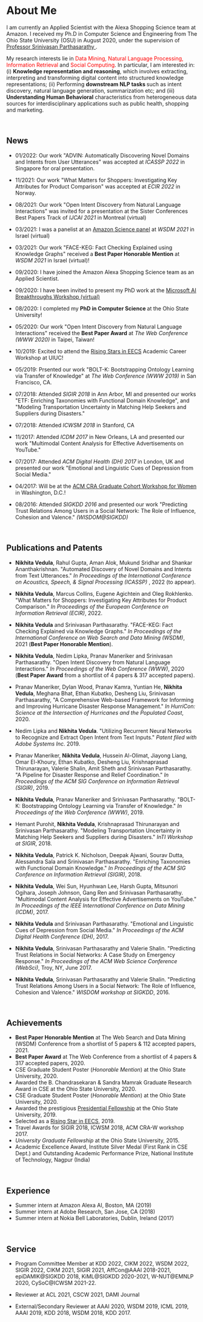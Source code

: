 # About Me

I am currently an Applied Scientist with the Alexa Shopping Science team at Amazon. I received my Ph.D in Computer Science and Engineering from The Ohio State University (OSU) in August 2020, under the supervision of <a href = "http://web.cse.ohio-state.edu/~parthasarathy.2/" > Professor Srinivasan Parthasarathy </a>. 

My research interests lie in <font color="red"> Data Mining, Natural Language Processing, Information Retrieval</font> and <font color="red"> Social Computing</font>. In particular, I am interested in: <br> (i) <b> Knowledge representation and reasoning</b>, which involves extracting, interpreting and transforming digital content into structured knowledge representations; (ii) Performing <b>downstream NLP tasks </b> such as intent discovery, natural language generation, summarization etc; and (iii) <b>Understanding Human Behavioral</b> characteristics from heterogeneous data sources for interdisciplinary applications such as public health, shopping and marketing.

<br>

## News

- 01/2022: Our work "ADVIN: Automatically Discovering Novel Domains and Intents from User Utterances" was accepted at <i> ICASSP 2022 </i> in Singapore for oral presentation. 

- 11/2021: Our work "What Matters for Shoppers: Investigating Key Attributes for Product Comparison" was accepted at <i> ECIR 2022 </i> in Norway.

- 08/2021: Our work "Open Intent Discovery from Natural Language Interactions" was invited for a presentation at the Sister Conferences Best Papers Track of <i> IJCAI 2021 </i> in Montreal (virtual) 
             
- 03/2021: I was a panelist at an [Amazon Science panel](https://amazonwsdm2021.splashthat.com) at <i> WSDM 2021 </i> in Israel (virtual)
             
- 03/2021: Our work "FACE-KEG: Fact Checking Explained using Knowledge Graphs" received a <b>Best Paper Honorable Mention</b> at <i> WSDM 2021 </i> in Israel (virtual)! 

- 09/2020: I have joined the Amazon Alexa Shopping Science team as an Applied Scientist. 
             
- 09/2020: I have been invited to present my PhD work at the [Microsoft AI Breakthroughs Workshop (virtual)](https://www.microsoft.com/en-us/research/event/ai-breakthroughs-2020) 

- 08/2020: I completed my <b> PhD in Computer Science </b> at the Ohio State University! 

- 05/2020: Our work "Open Intent Discovery from Natural Language Interactions" received the <b>Best Paper Award</b> at <i> The Web Conference (WWW 2020) </i> in Taipei, Taiwan! 

- 10/2019: Excited to attend the [Rising Stars in EECS](https://publish.illinois.edu/rising-stars/participants) Academic Career Workshop at UIUC! 

- 05/2019: Prsented our work "BOLT-K: Bootstrapping Ontology Learning via Transfer of Knowledge" at <i> The Web Conference (WWW 2019) </i> in San Francisco, CA. 

- 07/2018: Attended <i> SIGIR 2018 </i> in Ann Arbor, MI and presented our works "ETF: Enriching Taxonomies with Functional Domain Knowledge", and "Modeling Transportation Uncertainty in Matching Help Seekers and Suppliers during Disasters."

- 07/2018: Attended <i> ICWSM 2018 </i> in Stanford, CA

- 11/2017: Attended <i>ICDM 2017 </i> in New Orleans, LA and presented our work "Multimodal Content Analysis for Effective Advertisements on YouTube."

- 07/2017: Attended <i> ACM Digital Health (DH) 2017 </i> in London, UK and presented our work "Emotional and Linguistic Cues of Depression from Social Media."

- 04/2017: Will be at the [ACM CRA Graduate Cohort Workshop for Women](https://cra.org/cra-wp/events/grad-cohort-workshop-2017) in Washington, D.C.!

- 08/2016: Attended <i>SIGKDD 2016</i> and presented our work "Predicting Trust Relations Among Users in a Social Network: The Role of Influence, Cohesion and Valence." <i>(WISDOM@SIGKDD)</i>


<br>


## Publications and Patents


- <b>Nikhita Vedula</b>, Rahul Gupta, Aman Alok, Mukund Sridhar and Shankar Ananthakrishnan. "Automated Discovery of Novel Domains and Intents from Text Utterances." <i>In Proceedings of the International Conference on Acoustics, Speech, & Signal Processing (ICASSP) </i>, 2022 (to appear). 
              
- <b>Nikhita Vedula</b>, Marcus Collins, Eugene Agichtein and Oleg Rokhlenko. "What Matters for Shoppers: Investigating Key Attributes for Product Comparison." <i>In Proceedings of the European Conference on Information Retrieval (ECIR)</i>, 2022. 

- <b>Nikhita Vedula</b> and Srinivasan Parthasarathy. "FACE-KEG: Fact Checking Explained via Knowledge Graphs." <i>In Proceedings of the International Conference on Web Search and Data Mining (WSDM)</i>, 2021 (<b>Best Paper Honorable Mention</b>). 

- <b>Nikhita Vedula</b>, Nedim Lipka, Pranav Maneriker and Srinivasan Parthasarathy. "Open Intent Discovery from Natural Language Interactions." <i>In Proceedings of the Web Conference (WWW)</i>, 2020 (<b>Best Paper Award</b> from a shortlist of 4 papers & 317 accepted papers). 

- Pranav Maneriker, Dylan Wood, Pranav Kamra, Yuntian He, <b>Nikhita Vedula</b>, Meghana Bhat, Ethan Kubatko, Desheng Liu, Srinivasan Parthasarathy, "A Comprehensive Web-based Framework for Informing and Improving Hurricane Disaster Response Management." <i>In HurriCon: Science at the Intersection of Hurricanes and the Populated Coast</i>, 2020. 

- Nedim Lipka and <b>Nikhita Vedula</b>. "Utilizing  Recurrent Neural Networks to Recognize and Extract Open Intent from Text Inputs." <i>Patent filed with Adobe Systems Inc. </i> 2019.   

- Pranav Maneriker, <b>Nikhita Vedula</b>, Hussein Al-Olimat, Jiayong Liang, Omar El-Khoury, Ethan Kubatko, Desheng Liu, Krishnaprasad Thirunarayan, Valerie Shalin, Amit Sheth and Srinivasan Parthasarathy. "A Pipeline for Disaster Response and Relief Coordination."  <i>In Proceedings of the ACM SIG Conference on Information Retrieval (SIGIR)</i>, 2019. 

- <b>Nikhita Vedula</b>, Pranav Maneriker and Srinivasan Parthasarathy. "BOLT-K: Bootstrapping Ontology Learning via Transfer of Knowledge." <i>In Proceedings of the Web Conference (WWW)</i>, 2019. 
             
- Hemant Purohit, <b>Nikhita Vedula</b>, Krishnaprasad Thirunarayan and Srinivasan Parthasarathy. "Modeling Transportation Uncertainty in Matching Help Seekers and Suppliers during Disasters." <i>InTI Workshop at SIGIR</i>, 2018. 

- <b>Nikhita Vedula</b>, Patrick K. Nicholson, Deepak Ajwani, Sourav Dutta, Alessandra Sala and Srinivasan Parthasarathy. "Enriching Taxonomies with Functional Domain Knowledge." <i>In Proceedings of the ACM SIG Conference on Information Retrieval (SIGIR)</i>, 2018. 

- <b>Nikhita Vedula</b>, Wei Sun, Hyunhwan Lee, Harsh Gupta, Mitsunori Ogihara, Joseph Johnson, Gang Ren and Srinivasan Parthasarathy. "Multimodal Content Analysis for Effective Advertisements on YouTube." <i>In Proceedings of the IEEE International Conference on Data Mining (ICDM)</i>, 2017. 

- <b>Nikhita Vedula</b> and Srinivasan Parthasarathy. "Emotional and Linguistic Cues of Depression from Social Media." <i> In Proceedings of the ACM Digital Health Conference (DH)</i>, 2017. 

- <b>Nikhita Vedula</b>, Srinivasan Parthasarathy and Valerie Shalin. "Predicting Trust Relations in Social Networks: A Case Study on Emergency Response." <i>In Proceedings of the ACM Web Science Conference (WebSci)</i>, Troy, NY, June 2017.

- <b>Nikhita Vedula</b>, Srinivasan Parthasarathy and Valerie Shalin. "Predicting Trust Relations Among Users in a Social Network: The Role of Influence, Cohesion and Valence." <i>WISDOM workshop at SIGKDD</i>, 2016.
 
   

<br> 


## Achievements

- <b>Best Paper Honorable Mention</b> at The Web Search and Data Mining (WSDM) Conference from a shortlist of 5 papers & 112 accepted papers, 2021. 
- <b>Best Paper Award</b> at The Web Conference from a shortlist of 4 papers & 317 accepted papers, 2020. 
- CSE Graduate Student Poster (<i>Honorable Mention</i>) at the Ohio State University, 2020.
- Awarded the B. Chandrasekaran & Sandra Mamrak Graduate Research Award in CSE at the Ohio State University, 2020.
- CSE Graduate Student Poster (<i>Honorable Mention</i>) at the Ohio State University, 2020.
- Awarded the prestigious [Presidential Fellowship](https://gradsch.osu.edu/pursuing-your-degree/graduate-fellows/presidential-fellowship) at the Ohio State University, 2019.
- Selected as a [Rising Star in EECS](https://publish.illinois.edu/rising-stars/participants), 2019. 
- Travel Awards for SIGIR 2018, ICWSM 2018, ACM CRA-W workshop 2017. 
- <i>University Graduate Fellowship</i> at the Ohio State University, 2015. 
- Academic Excellence Award, Institute Silver Medal (First Rank in CSE Dept.) and Outstanding Academic Performance Prize, National Institute of Technology, Nagpur (India)


<br>
 
 ## Experience
 
- Summer intern at Amazon Alexa AI, Boston, MA (2019)
- Summer intern at Adobe Research, San Jose, CA (2018)
- Summer intern at Nokia Bell Laboratories, Dublin, Ireland (2017)
            

<br>

## Service 

- Program Committee Member at KDD 2022, CIKM 2022, WSDM 2022, SIGIR 2022, CIKM 2021, SIGIR 2021, AffCon@AAAI 2018-2021, epiDAMIK@SIGKDD 2018, KiML@SIGKDD 2020-2021, W-NUT@EMNLP 2020, CySoC@ICWSM 2021-22. 

- Reviewer at ACL 2021, CSCW 2021, DAMI Journal 

- External/Secondary Reviewer at AAAI 2020, WSDM 2019, ICML 2019, AAAI 2019, KDD 2018, WSDM 2018, KDD 2017.

